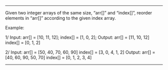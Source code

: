 ---------------------------------------------------------------------------------------------------

Given two integer arrays of the same size, “arr[]” and “index[]”, reorder elements in “arr[]” according to the given index array.

Example: 

1/ Input:  arr[]   = [10, 11, 12];
           index[] = [1, 0, 2];
Output: arr[]   = [11, 10, 12]
        index[] = [0,  1,  2] 

2/ Input:  arr[]   = [50, 40, 70, 60, 90]
           index[] = [3,  0,  4,  1,  2]
Output: arr[]   = [40, 60, 90, 50, 70]
        index[] = [0,  1,  2,  3,   4]

---------------------------------------------------------------------------------------------------